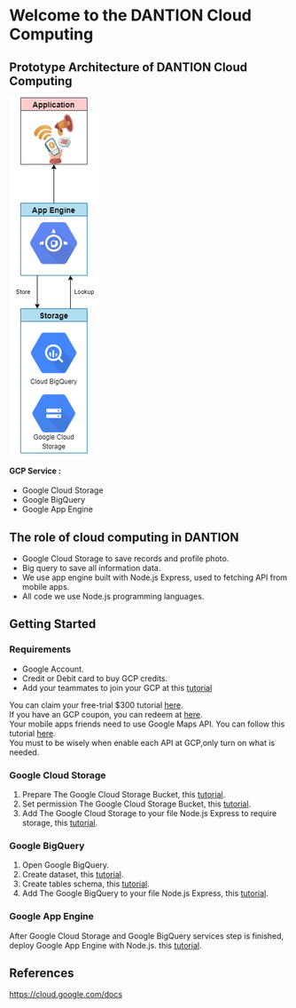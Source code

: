 # Welcome to the DANTION Cloud Computing

## Prototype Architecture of DANTION Cloud Computing
<img src="https://github.com/C22-PS121/cloud-computing/blob/main/assets/system.drawio.png">

#### GCP Service :
* Google Cloud Storage
* Google BigQuery
* Google App Engine
 
## The role of cloud computing in DANTION

- Google Cloud Storage to save records and profile photo.
- Big query to save all information data.
- We use app engine built with Node.js Express, used to fetching API from mobile apps.
- All code we use Node.js programming languages.

## Getting Started

### Requirements
* Google Account.
* Credit or Debit card to buy GCP credits.
* Add your teammates to join your GCP at this [tutorial](https://www.youtube.com/watch?v=PqMGmRhKsnM) 

You can claim your free-trial $300 tutorial [here](https://k21academy.com/google-cloud/create-google-cloud-free-tier-account/). <br>
If you have an GCP coupon, you can redeem at [here](https://console.cloud.google.com/trygcp).<br>
Your mobile apps friends need to use Google Maps API. You can follow this tutorial [here](https://developers.google.com/maps/documentation/android-sdk/start#set_up_in_cloud_console).<br>
You must to be wisely when enable each API at GCP,only turn on what is needed.

### Google Cloud Storage
1. Prepare The Google Cloud Storage Bucket, this [tutorial](https://cloud.google.com/storage/docs/creating-buckets?hl=en).
2. Set permission The Google Cloud Storage Bucket, this [tutorial](https://cloud.google.com/storage/docs/access-control/iam-roles).
3. Add The Google Cloud Storage to your file Node.js Express to require storage, this [tutorial](https://cloud.google.com/appengine/docs/flexible/nodejs/using-cloud-storage).

### Google BigQuery
1. Open Google BigQuery.
2. Create dataset, this [tutorial](https://cloud.google.com/bigquery/docs/datasets?hl=en).
3. Create tables schema, this [tutorial](https://cloud.google.com/bigquery/docs/tables).
4. Add The Google BigQuery to your file Node.js Express, this [tutorial](https://codelabs.developers.google.com/codelabs/cloud-bigquery-nodejs).

### Google App Engine
After Google Cloud Storage and Google BigQuery services step is finished, deploy Google App Engine with Node.js. this [tutorial](https://cloud.google.com/endpoints/docs/openapi/get-started-app-engine#endpoints_configure).
## References

https://cloud.google.com/docs
